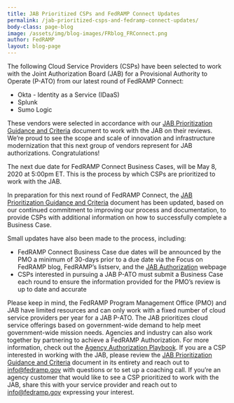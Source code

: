 ```yaml
---
title: JAB Prioritized CSPs and FedRAMP Connect Updates
permalink: /jab-prioritized-csps-and-fedramp-connect-updates/
body-class: page-blog
image: /assets/img/blog-images/FRblog_FRConnect.png
author: FedRAMP
layout: blog-page
---
```


The following Cloud Service Providers (CSPs) have been selected to work with the Joint Authorization Board (JAB) for a Provisional Authority to Operate (P-ATO) from our latest round of FedRAMP Connect:

* Okta - Identity as a Service (IDaaS)
* Splunk 
* Sumo Logic  
 
These vendors were selected in accordance with our <a href="https://www.fedramp.gov/assets/resources/documents/CSP_JAB_P-ATO_Prioritization_Criteria_and_Guidance.pdf">JAB Prioritization Guidance and Criteria</a> document to work with the JAB on their reviews. We’re proud to see the scope and scale of innovation and infrastructure modernization that this next group of vendors represent for JAB authorizations. Congratulations! 
 
The next due date for FedRAMP Connect Business Cases, will be May 8, 2020 at 5:00pm ET. This is the process by which CSPs are prioritized to work with the JAB.
 
In preparation for this next round of FedRAMP Connect, the <a href="https://www.fedramp.gov/assets/resources/documents/CSP_JAB_P-ATO_Prioritization_Criteria_and_Guidance.pdf">JAB Prioritization Guidance and Criteria</a> document has been updated, based on our continued commitment to improving our process and documentation, to provide CSPs with additional information on how to successfully complete a Business Case.
 
Small updates have also been made to the process, including:

* FedRAMP Connect Business Case due dates will be announced by the PMO a minimum of 30-days prior to a due date via the Focus on FedRAMP blog, FedRAMP’s listserv, and the <a href="https://www.fedramp.gov/jab-authorization/">JAB Authorization</a> webpage  
* CSPs interested in pursuing a JAB P-ATO must submit a Business Case each round to ensure the information provided for the PMO’s review is up to date and accurate 

Please keep in mind, the FedRAMP Program Management Office (PMO) and JAB have limited resources and can only work with a fixed number of cloud service providers per year for a JAB P-ATO. The JAB prioritizes cloud service offerings based on government-wide demand to help meet government-wide mission needs. Agencies and industry can also work together by partnering to achieve a FedRAMP Authorization. For more information, check out the <a href="https://www.fedramp.gov/assets/resources/documents/Agency_Authorization_Playbook.pdf">Agency Authorization Playbook</a>.
If you are a CSP interested in working with the JAB, please review the <a href="https://www.fedramp.gov/assets/resources/documents/CSP_JAB_P-ATO_Prioritization_Criteria_and_Guidance.pdf">JAB Prioritization Guidance and Criteria</a> document in its entirety and reach out to info@fedramp.gov with questions or to set up a coaching call. 
If you’re an agency customer that would like to see a CSP prioritized to work with the JAB, share this with your service provider and reach out to info@fedramp.gov expressing your interest.
